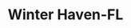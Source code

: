 ---
title: Winter Haven-FL
slug: winter-haven-fl
f_state:
- cms/state/florida.md
f_locations:
- cms/payday-loan/advance-america-2700.md
- cms/payday-loan/advance-america-2716.md
- cms/payday-loan/akc-communications-3623.md
- cms/payday-loan/all-kinds-cashed-check-cashing-3765.md
- cms/payday-loan/all-kinds-cashed-inc-3767.md
- cms/payday-loan/amscot-4530.md
- cms/payday-loan/amscot-4533.md
- cms/payday-loan/amscot-4534.md
- cms/payday-loan/amscot-4535.md
- cms/payday-loan/amscot-4559.md
- cms/payday-loan/cash-qwik-inc-8367.md
- cms/payday-loan/pay-day-now-23567.md
- cms/payday-loan/paydaynow-24164.md
- cms/payday-loan/quik-stop-marath-on-gas-25635.md
- cms/payday-loan/rapid-cash-25712.md
- cms/payday-loan/rapid-cash-25713.md
updated-on: '2024-05-30T13:41:28.615Z'
created-on: '2024-05-30T13:41:28.615Z'
published-on: '2024-05-30T13:54:32.469Z'
f_city: Winter Haven
layout: '[city].html'
tags: city
---